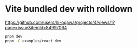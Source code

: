 # Vite bundled dev with rolldown

https://github.com/users/hi-ogawa/projects/4/views/1?pane=issue&itemId=84997064

```sh
pnpm dev
pnpm -C examples/react dev
```
